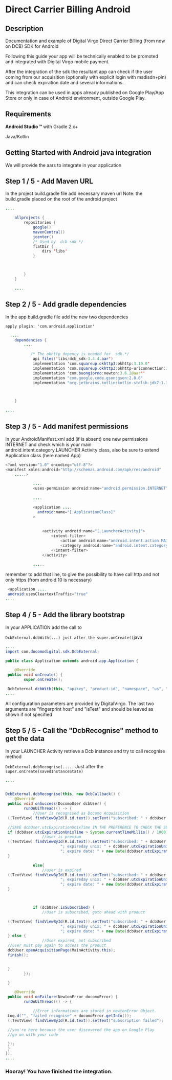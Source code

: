 # Direct Carrier Billing Android



## Description
Documentation and example of Digital Virgo Direct Carrier Billing (from now on DCB) SDK for Android

Following this guide your app will be technically enabled to be promoted and integrated with Digital Virgo mobile payment.

After the integration of the sdk the resultant app can check if the user coming from our acquisition (optionally with explicit login with msdisdn+pin) and can check expiration date and several informations.

This integration can be used in apps already published on Google Play/App Store or only in case of Android environment, outside Google Play.





## Requirements


**Android Studio ™** with Gradle 2.x+

Java/Kotlin

## Getting Started with Android java integration
We will provide the aars to integrate in your application

## Step 1 / 5 - Add Maven URL
In the project build.gradle file add necessary maven url
Note: the build.gradle placed on the root of the android project
```java
....

	allprojects {
	    repositories {
            google()
            mavenCentral()
            jcenter()
	        /* Used by  dcb sdk */
            flatDir {
                dirs 'libs'
            }



	    }
	}

	....
```          		


       	


## Step 2 / 5 - Add gradle dependencies
In the app build.gradle file add the new two dependencies

`apply plugin: 'com.android.application'`
```java
  ....
	dependencies {
	    ....

           /* The okhttp depency is needed for  sdk.*/
            api files('libs/dcb_sdk-3.4.4.aar')
            implementation 'com.squareup.okhttp3:okhttp:3.10.0'
            implementation 'com.squareup.okhttp3:okhttp-urlconnection:3.10.0'
            implementation 'com.buongiorno:newton:3.6.2@aar''
            implementation "com.google.code.gson:gson:2.8.6"
            implementation "org.jetbrains.kotlin:kotlin-stdlib-jdk7:1.3.61"



	}
          		
....
```



## Step 3 / 5 - Add manifest permissions
In your AndroidManifest.xml add (if is absent) one new permissions INTERNET and check which is your main android.intent.category.LAUNCHER Activity class, also be sure to extend Application class (here named App)
```java
<?xml version="1.0" encoding="utf-8"?>
<manifest xmlns:android="http://schemas.android.com/apk/res/android"
    .....>

            ....
            <uses-permission android:name="android.permission.INTERNET" />
            
            ....

            <application ....
              android:name="[.ApplicationClass]"
            >
            
             
                <activity android:name="[.LauncherActivity]">
                    <intent-filter>
                        <action android:name="android.intent.action.MAIN" />
                        <category android:name="android.intent.category.LAUNCHER" />
                    </intent-filter>
                </activity>
            
            .....
```

remember to add that line, to give the possibility to have call http and not only https (from android 10 is necessary)

```java
 <application ....
 android:usesCleartextTraffic="true"
....
```



## Step 4 / 5 - Add the library bootstrap
In your APPLICATION add the call to 

`DcbExternal.dcbWith(...) just after the super.onCreate()`java
```java
....
import com.docomodigital.sdk.DcbExternal;

public class Application extends android.app.Application {

    @Override
 public void onCreate() {
        super.onCreate();

 DcbExternal.dcbWith(this, "apikey", "product-id", "namespace", "us", "host", null, false);
....
```



All configuration parameters are provided by DigitalVirgo. The last two arguments are "fingerprint host" and "isTest" and should be leaved as shown if not specified





## Step 5 / 5 - Call the "DcbRecognise" method to get the data
In your LAUNCHER Activity retrieve a Dcb instance and try to call recognise method 

`DcbExternal.dcbRecognise(.....`
Just after the `super.onCreate(savedInstanceState)`
```java
....


DcbExternal.dcbRecognise(this, new DcbCallback() {
    @Override
 public void onSuccess(DocomoUser dcbUser) {
        runOnUiThread(() -> {
            //User is recognised as Docomo Acquisition
 ((TextView) findViewById(R.id.text)).setText("subscribed: " + dcbUser.isSubscribed);

 //SAVE dcbUser.utcExpirationUnixTime IN THE PREFERENCE TO CHECK THE SUBSCRIPTION IN THE APP
 if (dcbUser.utcExpirationUnixTime > System.currentTimeMillis() / 1000){
                //user is premium
 ((TextView) findViewById(R.id.text)).setText("subscribed: " + dcbUser.isSubscribed +
                        "; expireday unix: " + dcbUser.utcExpirationUnixTime +
                        "; expire date: " + new Date(dcbUser.utcExpirationUnixTime * 1000).toString());
 }

            else{
                //user is expired
 ((TextView) findViewById(R.id.text)).setText("subscribed: " + dcbUser.isSubscribed +
                        "; expireday unix: " + dcbUser.utcExpirationUnixTime +
                        "; expire date: " + new Date(dcbUser.utcExpirationUnixTime * 1000).toString());
 }



            if (dcbUser.isSubscribed) {
                //User is subscribed, goto ahead with product

 ((TextView) findViewById(R.id.text)).setText("subscribed: " + dcbUser.isSubscribed +
                        "; expireday unix: " + dcbUser.utcExpirationUnixTime +
                        "; expire date: " + new Date(dcbUser.utcExpirationUnixTime * 1000).toString());
 } else {
                //User expired, not subscribed
 //user must pay again to access the product
 dcbUser.openAcquisitionPage(MainActivity.this);
 finish();


 }
        });

 }

    @Override
 public void onFailure(NewtonError docomoError) {
        runOnUiThread(() -> {

            //Error informations are stored in newtonError Object.
 Log.d("", "failed recognise" + docomoError.getInfo());
 ((TextView) findViewById(R.id.text)).setText("subscription failed");

 //you're here because the user discovered the app on Google Play
 //go on with your code

 });
 }
});
....
```



### Hooray! You have finished the integration.




